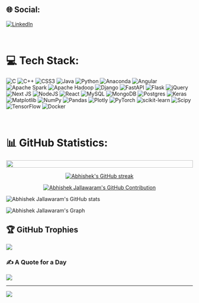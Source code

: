 
## 🌐 Social:
[![LinkedIn](https://img.shields.io/badge/LinkedIn-%230077B5.svg?logo=linkedin&logoColor=white)](https://linkedin.com/in/https://www.linkedin.com/in/abhishek-jallawaram) 

<br/>

# 💻 Tech Stack:
![C](https://img.shields.io/badge/c-%2300599C.svg?style=flat-square&logo=c&logoColor=white) ![C++](https://img.shields.io/badge/c++-%2300599C.svg?style=flat-square&logo=c%2B%2B&logoColor=white) ![CSS3](https://img.shields.io/badge/css3-%231572B6.svg?style=flat-square&logo=css3&logoColor=white) ![Java](https://img.shields.io/badge/java-%23ED8B00.svg?style=flat-square&logo=openjdk&logoColor=white) ![Python](https://img.shields.io/badge/python-3670A0?style=flat-square&logo=python&logoColor=ffdd54) ![Anaconda](https://img.shields.io/badge/Anaconda-%2344A833.svg?style=flat-square&logo=anaconda&logoColor=white) ![Angular](https://img.shields.io/badge/angular-%23DD0031.svg?style=flat-square&logo=angular&logoColor=white) ![Apache Spark](https://img.shields.io/badge/Apache%20Spark-FDEE21?style=flat-square&logo=apachespark&logoColor=black) ![Apache Hadoop](https://img.shields.io/badge/Apache%20Hadoop-66CCFF?style=flat-square&logo=apachehadoop&logoColor=black) ![Django](https://img.shields.io/badge/django-%23092E20.svg?style=flat-square&logo=django&logoColor=white) ![FastAPI](https://img.shields.io/badge/FastAPI-005571?style=flat-square&logo=fastapi) ![Flask](https://img.shields.io/badge/flask-%23000.svg?style=flat-square&logo=flask&logoColor=white) ![jQuery](https://img.shields.io/badge/jquery-%230769AD.svg?style=flat-square&logo=jquery&logoColor=white) ![Next JS](https://img.shields.io/badge/Next-black?style=flat-square&logo=next.js&logoColor=white) ![NodeJS](https://img.shields.io/badge/node.js-6DA55F?style=flat-square&logo=node.js&logoColor=white) ![React](https://img.shields.io/badge/react-%2320232a.svg?style=flat-square&logo=react&logoColor=%2361DAFB) ![MySQL](https://img.shields.io/badge/mysql-%2300000f.svg?style=flat-square&logo=mysql&logoColor=white) ![MongoDB](https://img.shields.io/badge/MongoDB-%234ea94b.svg?style=flat-square&logo=mongodb&logoColor=white) ![Postgres](https://img.shields.io/badge/postgres-%23316192.svg?style=flat-square&logo=postgresql&logoColor=white) ![Keras](https://img.shields.io/badge/Keras-%23D00000.svg?style=flat-square&logo=Keras&logoColor=white) ![Matplotlib](https://img.shields.io/badge/Matplotlib-%23ffffff.svg?style=flat-square&logo=Matplotlib&logoColor=black) ![NumPy](https://img.shields.io/badge/numpy-%23013243.svg?style=flat-square&logo=numpy&logoColor=white) ![Pandas](https://img.shields.io/badge/pandas-%23150458.svg?style=flat-square&logo=pandas&logoColor=white) ![Plotly](https://img.shields.io/badge/Plotly-%233F4F75.svg?style=flat-square&logo=plotly&logoColor=white) ![PyTorch](https://img.shields.io/badge/PyTorch-%23EE4C2C.svg?style=flat-square&logo=PyTorch&logoColor=white) ![scikit-learn](https://img.shields.io/badge/scikit--learn-%23F7931E.svg?style=flat-square&logo=scikit-learn&logoColor=white) ![Scipy](https://img.shields.io/badge/SciPy-%230C55A5.svg?style=flat-square&logo=scipy&logoColor=%white) ![TensorFlow](https://img.shields.io/badge/TensorFlow-%23FF6F00.svg?style=flat-square&logo=TensorFlow&logoColor=white) ![Docker](https://img.shields.io/badge/docker-%230db7ed.svg?style=flat-square&logo=docker&logoColor=white)

<br/>

# 📊 GitHub Statistics:
<img src="https://i.imgur.com/dBaSKWF.gif" height="20" width="100%">

<p align="center">
  <a href="https://github.com/abhishekjallawaram">
    <img src="https://github-readme-streak-stats.herokuapp.com/?user=abhishekjallawaram&theme=onedark&border=7F3FBF&background=0D1117" alt="Abhishek's GitHub streak"/>
  </a>
</p>

<p align="center">
  <a href="https://github.com/abhishekjallawaram">
    <img src="https://github-profile-summary-cards.vercel.app/api/cards/profile-details?username=abhishekjallawaram&theme=onedark" alt="Abhishek Jallawaram's GitHub Contribution"/>
  </a>
</p>  

![Abhishek Jallawaram's GitHub stats](https://github-readme-stats.vercel.app/api?username=abhishekjallawaram&show_icons=true&count_private=true&theme=onedark&border_color=7F3FBF&bg_color=0D1117&title_color=F85D7F&icon_color=F8D866)


![Abhishek Jallawaram's Graph](https://github-readme-activity-graph.vercel.app/graph?username=abhishekjallawaram&custom_title=Abhishek%20Jallawaram's%20GitHub%20Activity%20Graph&bg_color=0D1117&color=7F3FBF&line=7F3FBF&point=7F3FBF&area_color=FFFFFF&title_color=FFFFFF&area=true)

## 🏆 GitHub Trophies
![](https://github-profile-trophy.vercel.app/?username=abhishekjallawaram&theme=dracula&no-frame=false&no-bg=false&margin-w=4)

### ✍️ A Quote for a Day
![](https://quotes-github-readme.vercel.app/api?type=horizontal&theme=radical)

---
<!--[![](https://visitcount.itsvg.in/api?id=abhishekjallawaram&icon=0&color=0)](https://visitcount.itsvg.in) -->

[![](https://visitcount.itsvg.in/api?id=AbhishekJallawaram&label=Profile%20Views&color=0&icon=0&pretty=true)](https://visitcount.itsvg.in)

<!-- Proudly created with GPRM ( https://gprm.itsvg.in ) -->
